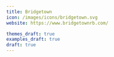 ```yaml
---
title: Bridgetown
icon: /images/icons/bridgetown.svg
website: https://www.bridgetownrb.com/

themes_draft: true
examples_draft: true
draft: true
---
```

